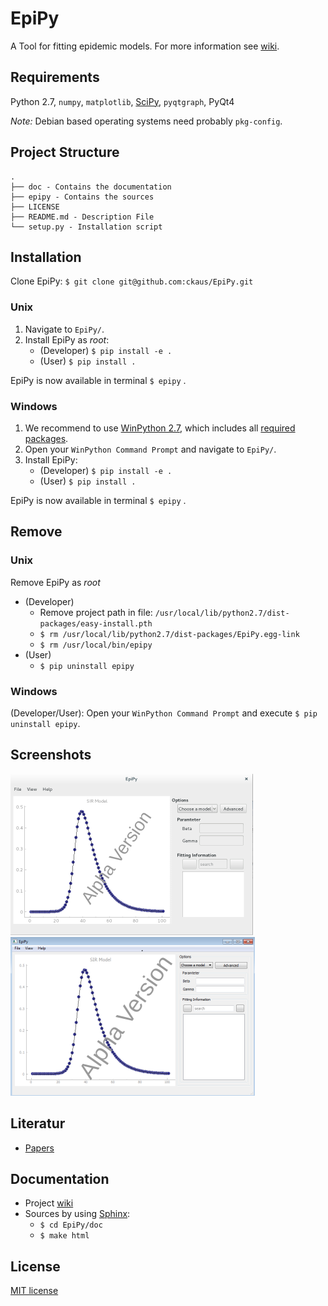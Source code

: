 # EpiPy
A Tool for fitting epidemic models. For more information see [wiki][1].

## Requirements
Python 2.7, `numpy`, `matplotlib`, [SciPy][4], `pyqtgraph`, PyQt4

*Note:* Debian based operating systems need probably `pkg-config`.

## Project Structure
```
.
├── doc - Contains the documentation
├── epipy - Contains the sources
├── LICENSE
├── README.md - Description File 
└── setup.py - Installation script
```

## Installation
Clone EpiPy: `$ git clone git@github.com:ckaus/EpiPy.git`

### Unix
1. Navigate to `EpiPy/`.
2. Install EpiPy as *root*:
	* (Developer) `$ pip install -e .`
	* (User) `$ pip install .`

EpiPy is now available in terminal `$ epipy` .

### Windows
1. We recommend to use [WinPython 2.7][6], which includes all [required packages][7].
2. Open your `WinPython Command Prompt` and navigate to `EpiPy/`.
3. Install EpiPy:
	* (Developer) `$ pip install -e .`
	* (User) `$ pip install .`

EpiPy is now available in terminal `$ epipy` .

## Remove

### Unix
Remove EpiPy as *root*
* (Developer)
	* Remove project path in file: `/usr/local/lib/python2.7/dist-packages/easy-install.pth`
	* `$ rm /usr/local/lib/python2.7/dist-packages/EpiPy.egg-link`
	* `$ rm /usr/local/bin/epipy`
* (User)
	* `$ pip uninstall epipy`

### Windows
(Developer/User): Open your `WinPython Command Prompt` and execute `$ pip uninstall epipy`.

## Screenshots

![Debian](https://github.com/ckaus/EpiPy/blob/master/doc/screenshots/epipy_alpha_debian.png)
![Windows](https://github.com/ckaus/EpiPy/blob/master/doc/screenshots/epipy_alpha_windows.png)

## Literatur
 * [Papers][1]

## Documentation
* Project [wiki][2]
* Sources by using [Sphinx][3]:
  * `$ cd EpiPy/doc`
  * `$ make html`

## License
[MIT license][4]

[1]: https://www.dropbox.com/sh/3gtnm32uq6nn0cu/AAAbHY9DkdnRPuZo-vePaO1Fa?dl=0 "Paper"
[2]: https://github.com/ckaus/EpiPy/wiki "wiki"
[3]: http://sphinx-doc.org/ "Sphinx"
[4]: https://github.com/ckaus/EpiPy/blob/master/LICENSE "MIT license"
[5]: http://www.scipy.org/install.html "SciPy"
[6]: http://sourceforge.net/projects/winpython/files/WinPython_2.7/2.7.10.3/ "WinPython 2.7"
[7]: http://sourceforge.net/p/winpython/wiki/PackageIndex_27/ "WinPython 2.7 Packages"